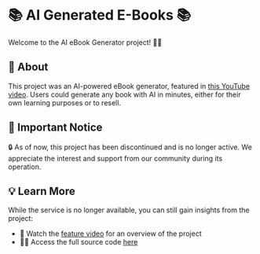 # 📚 AI Generated E-Books 📚

Welcome to the AI eBook Generator project! 🤖📖

## 🌟 About

This project was an AI-powered eBook generator, featured in [this YouTube video](https://www.youtube.com/watch?v=017BkfC3DK4). Users could generate any book with AI in minutes, either for their own learning purposes or to resell.

## 📢 Important Notice

🔒 As of now, this project has been discontinued and is no longer active. We appreciate the interest and support from our community during its operation.

## 💡 Learn More

While the service is no longer available, you can still gain insights from the project:

- 🎥 Watch the [feature video](https://www.youtube.com/watch?v=017BkfC3DK4) for an overview of the project
- 👨‍💻 Access the full source code [here](https://null-labs.lemonsqueezy.com/buy/52a54456-881b-4212-b3df-192c3fb93708?discount=0&v=017BkfC3DK4)

